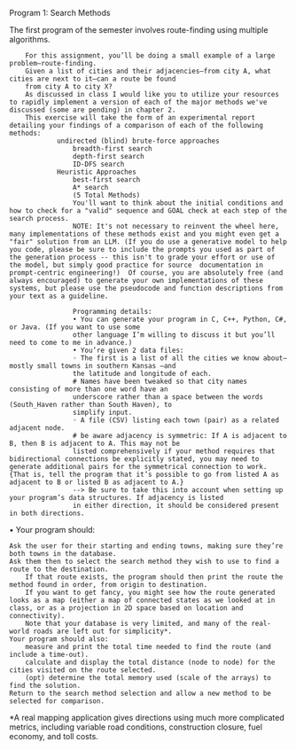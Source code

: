 Program 1: Search Methods

The first program of the semester involves route-finding using multiple algorithms.

        For this assignment, you’ll be doing a small example of a large problem—route-finding.
        Given a list of cities and their adjacencies—from city A, what cities are next to it—can a route be found
        from city A to city X?
        As discussed in class I would like you to utilize your resources to rapidly implement a version of each of the major methods we've discussed (some are pending) in chapter 2. 
        This exercise will take the form of an experimental report detailing your findings of a comparison of each of the following methods:
                undirected (blind) brute-force approaches 
                    breadth-first search
                    depth-first search
                    ID-DFS search
                Heuristic Approaches
                    best-first search
                    A* search
                    (5 Total Methods)
                    You'll want to think about the initial conditions and how to check for a "valid" sequence and GOAL check at each step of the search process.
                    NOTE: It's not necessary to reinvent the wheel here, many implementations of these methods exist and you might even get a "fair" solution from an LLM. (If you do use a generative model to help you code, please be sure to include the prompts you used as part of the generation process -- this isn't to grade your effort or use of the model, but simply good practice for source  documentation in prompt-centric engineering!)  Of course, you are absolutely free (and always encouraged) to generate your own implementations of these systems, but please use the pseudocode and function descriptions from your text as a guideline. 

                    Programming details:
                    • You can generate your program in C, C++, Python, C#, or Java. (If you want to use some
                    other language I’m willing to discuss it but you’ll need to come to me in advance.)
                    • You’re given 2 data files:
                    ◦ The first is a list of all the cities we know about—mostly small towns in southern Kansas —and
                    the latitude and longitude of each.
                    # Names have been tweaked so that city names consisting of more than one word have an
                    underscore rather than a space between the words (South_Haven rather than South Haven), to
                    simplify input.
                    ◦ A file (CSV) listing each town (pair) as a related adjacent node. 
                    # be aware adjacency is symmetric: If A is adjacent to B, then B is adjacent to A. This may not be
                    listed comprehensively if your method requires that bidirectional connections be explicitly stated, you may need to generate additional pairs for the symmetrical connection to work. {That is, tell the program that it’s possible to go from listed A as adjacent to B or listed B as adjacent to A.}
                    --> Be sure to take this into account when setting up your program’s data structures. If adjacency is listed
                    in either direction, it should be considered present in both directions.

• Your program should:

    Ask the user for their starting and ending towns, making sure they’re both towns in the database.
    Ask them then to select the search method they wish to use to find a route to the destination.
        If that route exists, the program should then print the route the method found in order, from origin to destination.
        If you want to get fancy, you might see how the route generated looks as a map (either a map of connected states as we looked at in class, or as a projection in 2D space based on location and connectivity).
        Note that your database is very limited, and many of the real-world roads are left out for simplicity*.
    Your program should also: 
        measure and print the total time needed to find the route (and include a time-out).
        calculate and display the total distance (node to node) for the cities visited on the route selected.
        (opt) determine the total memory used (scale of the arrays) to find the solution.
    Return to the search method selection and allow a new method to be selected for comparison. 


*A real mapping application gives directions using much more complicated metrics, including variable road conditions, construction closure, fuel economy, and toll costs.
